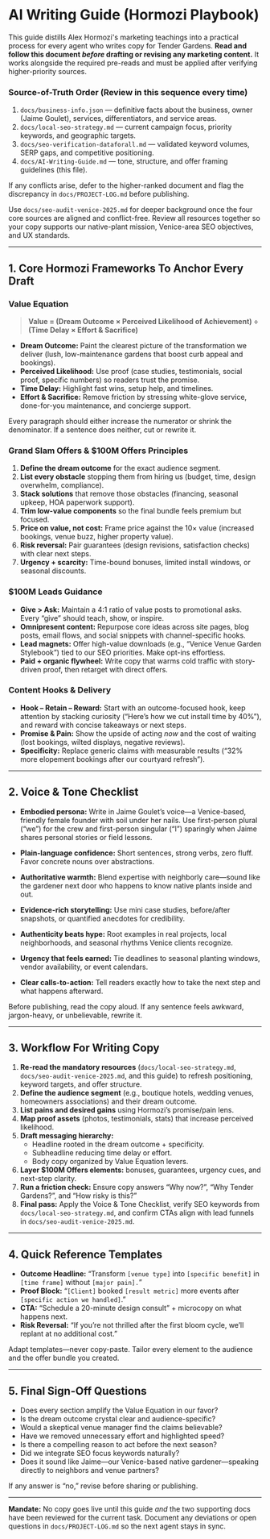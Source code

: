 # AI Writing Guide (Hormozi Playbook)

This guide distills Alex Hormozi's marketing teachings into a practical process for every agent who writes copy for Tender Gardens. **Read and follow this document _before_ drafting or revising any marketing content.** It works alongside the required pre-reads and must be applied after verifying higher-priority sources.

### Source-of-Truth Order (Review in this sequence every time)
1. `docs/business-info.json` — definitive facts about the business, owner (Jaime Goulet), services, differentiators, and service areas.
2. `docs/local-seo-strategy.md` — current campaign focus, priority keywords, and geographic targets.
3. `docs/seo-verification-dataforall.md` — validated keyword volumes, SERP gaps, and competitive positioning.
4. `docs/AI-Writing-Guide.md` — tone, structure, and offer framing guidelines (this file).

If any conflicts arise, defer to the higher-ranked document and flag the discrepancy in `docs/PROJECT-LOG.md` before publishing.

Use `docs/seo-audit-venice-2025.md` for deeper background once the four core sources are aligned and conflict-free. Review all resources together so your copy supports our native-plant mission, Venice-area SEO objectives, and UX standards.

---

## 1. Core Hormozi Frameworks To Anchor Every Draft

### Value Equation

> **Value = (Dream Outcome × Perceived Likelihood of Achievement) ÷ (Time Delay × Effort & Sacrifice)**

- **Dream Outcome:** Paint the clearest picture of the transformation we deliver (lush, low-maintenance gardens that boost curb appeal and bookings).
- **Perceived Likelihood:** Use proof (case studies, testimonials, social proof, specific numbers) so readers trust the promise.
- **Time Delay:** Highlight fast wins, setup help, and timelines.
- **Effort & Sacrifice:** Remove friction by stressing white-glove service, done-for-you maintenance, and concierge support.

Every paragraph should either increase the numerator or shrink the denominator. If a sentence does neither, cut or rewrite it.

### Grand Slam Offers & $100M Offers Principles

1. **Define the dream outcome** for the exact audience segment.
2. **List every obstacle** stopping them from hiring us (budget, time, design overwhelm, compliance).
3. **Stack solutions** that remove those obstacles (financing, seasonal upkeep, HOA paperwork support).
4. **Trim low-value components** so the final bundle feels premium but focused.
5. **Price on value, not cost:** Frame price against the 10× value (increased bookings, venue buzz, higher property value).
6. **Risk reversal:** Pair guarantees (design revisions, satisfaction checks) with clear next steps.
7. **Urgency + scarcity:** Time-bound bonuses, limited install windows, or seasonal discounts.

### $100M Leads Guidance

- **Give > Ask:** Maintain a 4:1 ratio of value posts to promotional asks. Every “give” should teach, show, or inspire.
- **Omnipresent content:** Repurpose core ideas across site pages, blog posts, email flows, and social snippets with channel-specific hooks.
- **Lead magnets:** Offer high-value downloads (e.g., “Venice Venue Garden Stylebook”) tied to our SEO priorities. Make opt-ins effortless.
- **Paid + organic flywheel:** Write copy that warms cold traffic with story-driven proof, then retarget with direct offers.

### Content Hooks & Delivery

- **Hook – Retain – Reward:** Start with an outcome-focused hook, keep attention by stacking curiosity (“Here’s how we cut install time by 40%”), and reward with concise takeaways or next steps.
- **Promise & Pain:** Show the upside of acting _now_ and the cost of waiting (lost bookings, wilted displays, negative reviews).
- **Specificity:** Replace generic claims with measurable results (“32% more elopement bookings after our courtyard refresh”).

---

## 2. Voice & Tone Checklist

- **Embodied persona:** Write in Jaime Goulet’s voice—a Venice-based, friendly female founder with soil under her nails. Use first-person plural (“we”) for the crew and first-person singular (“I”) sparingly when Jaime shares personal stories or field lessons.

- **Plain-language confidence:** Short sentences, strong verbs, zero fluff. Favor concrete nouns over abstractions.
- **Authoritative warmth:** Blend expertise with neighborly care—sound like the gardener next door who happens to know native plants inside and out.
- **Evidence-rich storytelling:** Use mini case studies, before/after snapshots, or quantified anecdotes for credibility.
- **Authenticity beats hype:** Root examples in real projects, local neighborhoods, and seasonal rhythms Venice clients recognize.
- **Urgency that feels earned:** Tie deadlines to seasonal planting windows, vendor availability, or event calendars.
- **Clear calls-to-action:** Tell readers exactly how to take the next step and what happens afterward.

Before publishing, read the copy aloud. If any sentence feels awkward, jargon-heavy, or unbelievable, rewrite it.

---

## 3. Workflow For Writing Copy

1. **Re-read the mandatory resources** (`docs/local-seo-strategy.md`, `docs/seo-audit-venice-2025.md`, and this guide) to refresh positioning, keyword targets, and offer structure.
2. **Define the audience segment** (e.g., boutique hotels, wedding venues, homeowners associations) and their dream outcome.
3. **List pains and desired gains** using Hormozi’s promise/pain lens.
4. **Map proof assets** (photos, testimonials, stats) that increase perceived likelihood.
5. **Draft messaging hierarchy:**
   - Headline rooted in the dream outcome + specificity.
   - Subheadline reducing time delay or effort.
   - Body copy organized by Value Equation levers.
6. **Layer $100M Offers elements:** bonuses, guarantees, urgency cues, and next-step clarity.
7. **Run a friction check:** Ensure copy answers “Why now?”, “Why Tender Gardens?”, and “How risky is this?”
8. **Final pass:** Apply the Voice & Tone Checklist, verify SEO keywords from `docs/local-seo-strategy.md`, and confirm CTAs align with lead funnels in `docs/seo-audit-venice-2025.md`.

---

## 4. Quick Reference Templates

- **Outcome Headline:** “Transform `[venue type]` into `[specific benefit]` in `[time frame]` without `[major pain].`”
- **Proof Block:** “`[Client]` booked `[result metric]` more events after `[specific action we handled]`.”
- **CTA:** “Schedule a 20-minute design consult” + microcopy on what happens next.
- **Risk Reversal:** “If you’re not thrilled after the first bloom cycle, we’ll replant at no additional cost.”

Adapt templates—never copy-paste. Tailor every element to the audience and the offer bundle you created.

---

## 5. Final Sign-Off Questions

- Does every section amplify the Value Equation in our favor?
- Is the dream outcome crystal clear and audience-specific?
- Would a skeptical venue manager find the claims believable?
- Have we removed unnecessary effort and highlighted speed?
- Is there a compelling reason to act before the next season?
- Did we integrate SEO focus keywords naturally?
- Does it sound like Jaime—our Venice-based native gardener—speaking directly to neighbors and venue partners?

If any answer is “no,” revise before sharing or publishing.

---

**Mandate:** No copy goes live until this guide _and_ the two supporting docs have been reviewed for the current task. Document any deviations or open questions in `docs/PROJECT-LOG.md` so the next agent stays in sync.
